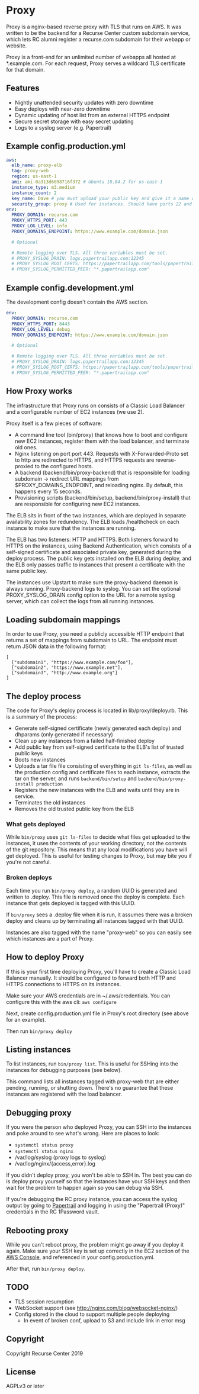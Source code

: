 # Proxy

Proxy is a nginx-based reverse proxy with TLS that runs on AWS. It was written to be the backend for a Recurse Center custom subdomain service, which lets RC alumni register a recurse.com subdomain for their webapp or website.

Proxy is a front-end for an unlimited number of webapps all hosted at \*.example.com. For each request, Proxy serves a wildcard TLS certificate for that domain.

## Features

- Nightly unattended security updates with zero downtime
- Easy deploys with near-zero downtime
- Dynamic updating of host list from an external HTTPS endpoint
- Secure secret storage with easy secret updating
- Logs to a syslog server (e.g. Papertrail)

## Example config.production.yml

```yml
aws:
  elb_name: proxy-elb
  tag: proxy-web
  region: us-east-1
  ami: ami-0a313d6098716f372 # Ubuntu 18.04.2 for us-east-1
  instance_type: m3.medium
  instance_count: 2
  key_name: Dave # you must upload your public key and give it a name on the EC2 dashboard
  security_group: proxy # Used for instances. Should have ports 22 and 443 open.
env:
  PROXY_DOMAIN: recurse.com
  PROXY_HTTPS_PORT: 443
  PROXY_LOG_LEVEL: info
  PROXY_DOMAINS_ENDPOINT: https://www.example.com/domain.json

  # Optional

  # Remote logging over TLS. All three variables must be set.
  # PROXY_SYSLOG_DRAIN: logs.papertrailapp.com:12345
  # PROXY_SYSLOG_ROOT_CERTS: https://papertrailapp.com/tools/papertrail-bundle.pem
  # PROXY_SYSLOG_PERMITTED_PEER: "*.papertrailapp.com"
```

## Example config.development.yml

The development config doesn't contain the AWS section.

```yml
env:
  PROXY_DOMAIN: recurse.com
  PROXY_HTTPS_PORT: 8443
  PROXY_LOG_LEVEL: debug
  PROXY_DOMAINS_ENDPOINT: https://www.example.com/domain.json

  # Optional

  # Remote logging over TLS. All three variables must be set.
  # PROXY_SYSLOG_DRAIN: logs.papertrailapp.com:12345
  # PROXY_SYSLOG_ROOT_CERTS: https://papertrailapp.com/tools/papertrail-bundle.pem
  # PROXY_SYSLOG_PERMITTED_PEER: "*.papertrailapp.com"
```

## How Proxy works

The infrastructure that Proxy runs on consists of a Classic Load Balancer and a configurable number of EC2 instances (we use 2).

Proxy itself is a few pieces of software:

* A command line tool (bin/proxy) that knows how to boot and configure new EC2 instances, register them with the load balancer, and terminate old ones.
* Nginx listening on port port 443. Requests with X-Forwarded-Proto set to http are redirected to HTTPS, and HTTPS requests are reverse-proxied to the configured hosts.
* A backend (backend/bin/proxy-backend) that is responsible for loading subdomain -> redirect URL mappings from $PROXY_DOMAINS_ENDPOINT, and reloading nginx. By default, this happens every 15 seconds.
* Provisioning scripts (backend/bin/setup, backend/bin/proxy-install) that are responsible for configuring new EC2 instances.

The ELB sits in front of the two instances, which are deployed in separate availability zones for redundency. The ELB loads /healthcheck on each instance to make sure that the instances are running.

The ELB has two listeners: HTTP and HTTPS. Both listeners forward to HTTPS on the instances, using Backend Authentication, which consists of a self-signed certificate and associated private key, generated during the deploy process. The public key gets installed on the ELB during deploy, and the ELB only passes traffic to instances that present a certificate with the same public key.

The instances use Upstart to make sure the proxy-backend daemon is always running. Proxy-backend logs to syslog. You can set the optional PROXY_SYSLOG_DRAIN config option to the URL for a remote syslog server, which can collect the logs from all running instances.

## Loading subdomain mappings

In order to use Proxy, you need a publicly accessible HTTP endpoint that returns a set of mappings from subdomain to URL. The endpoint must return JSON data in the following format:

```
[
  ["subdomain1", "https://www.example.com/foo"],
  ["subdomain2", "https://www.example.net"],
  ["subdomain3", "http://www.example.org"]
]
```

## The deploy process

The code for Proxy's deploy process is located in lib/proxy/deploy.rb. This is a summary of the process:

* Generate self-signed certificate (newly generated each deploy) and dhparams (only generated if necessary)
* Clean up any instances from a failed half-finished deploy
* Add public key from self-signed certificate to the ELB's list of trusted public keys
* Boots new instances
* Uploads a tar file file consisting of everything in `git ls-files`, as well as the production config and certificate files to each instance, extracts the tar on the server, and runs `backend/bin/setup` and `backend/bin/proxy-install production`
* Registers the new instances with the ELB and waits until they are in service.
* Terminates the old instances
* Removes the old trusted public key from the ELB

### What gets deployed

While `bin/proxy` uses `git ls-files` to decide what files get uploaded to the instances, it uses the contents of your working directory, not the contents of the git repository. This means that any local modifications you have will get deployed. This is useful for testing changes to Proxy, but may bite you if you're not careful.

### Broken deploys

Each time you run `bin/proxy deploy`, a random UUID is generated and written to .deploy. This file is removed once the deploy is complete. Each instance that gets deployed is tagged with this UUID.

If `bin/proxy` sees a .deploy file when it is run, it assumes there was a broken deploy and cleans up by terminating all instances tagged with that UUID.

Instances are also tagged with the name "proxy-web" so you can easily see which instances are a part of Proxy.

## How to deploy Proxy

If this is your first time deploying Proxy, you'll have to create a Classic Load Balancer manually. It should be configured to forward both HTTP and HTTPS connections to HTTPS on its instances.

Make sure your AWS credentials are in ~/.aws/credentials. You can configure this with the aws cli: `aws configure`

Next, create config.production.yml file in Proxy's root directory (see above for an example).

Then run `bin/proxy deploy`

## Listing instances

To list instances, run `bin/proxy list`. This is useful for SSHing into the instances for debugging purposes (see below).

This command lists all instances tagged with proxy-web that are either pending, running, or shutting down. There's no guarantee that these instances are registered with the load balancer.

## Debugging proxy

If you were the person who deployed Proxy, you can SSH into the instances and poke around to see what's wrong. Here are places to look:

- `systemctl status proxy`
- `systemctl status nginx`
- /var/log/syslog (proxy logs to syslog)
- /var/log/nginx/{access,error}.log

If you didn't deploy proxy, you won't be able to SSH in. The best you can do is deploy proxy yourself so that the instances have your SSH keys and then wait for the problem to happen again so you can debug via SSH.

If you're debugging the RC proxy instance, you can access the syslog output by going to [Papertrail](https://www.papertrail.com) and logging in using the "Papertrail (Proxy)" credentials in the RC 1Password vault.

## Rebooting proxy

While you can't reboot proxy, the problem might go away if you deploy it again. Make sure your SSH key is set up correctly in the EC2 section of the [AWS Console](console.aws.amazon.com), and referenced in your config.production.yml.

After that, run `bin/proxy deploy`.

## TODO

- TLS session resumption
- WebSocket support (see http://nginx.com/blog/websocket-nginx/)
- Config stored in the cloud to support multiple people deploying
  - In event of broken conf, upload to S3 and include link in error msg

## Copyright

Copyright Recurse Center 2019

## License

AGPLv3 or later
